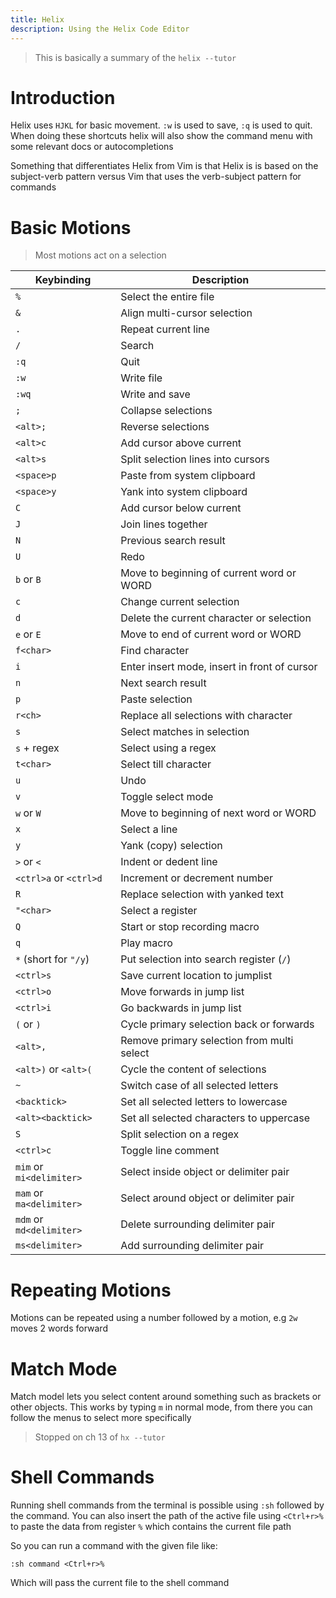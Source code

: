 ```yaml
---
title: Helix
description: Using the Helix Code Editor
---
```


> This is basically a summary of the `helix --tutor`

# Introduction

Helix uses `HJKL` for basic movement. `:w` is used to save, `:q` is used to quit. When doing these shortcuts helix will also show the command menu with some relevant docs or autocompletions

Something that differentiates Helix from Vim is that Helix is is based on the subject-verb pattern versus Vim that uses the verb-subject pattern for commands

# Basic Motions

> Most motions act on a selection

| Keybinding               | Description                                  |
| ------------------------ | -------------------------------------------- | 
| `%`                      | Select the entire file                       |
| `&`                      | Align multi-cursor selection                 |
| `.`                      | Repeat current line                          |
| `/`                      | Search                                       |
| `:q`                     | Quit                                         |
| `:w`                     | Write file                                   |
| `:wq`                    | Write and save                               |
| `;`                      | Collapse selections                          | 
| `<alt>;`                 | Reverse selections                           | 
| `<alt>c`                 | Add cursor above current                     |
| `<alt>s`                 | Split selection lines into cursors           |
| `<space>p`               | Paste from system clipboard                  |
| `<space>y`               | Yank into system clipboard                   |
| `C`                      | Add cursor below current                     |
| `J`                      | Join lines together                          |
| `N`                      | Previous search result                       | 
| `U`                      | Redo                                         |
| `b` or `B`               | Move to beginning of current word or WORD    |
| `c`                      | Change current selection                     | 
| `d`                      | Delete the current character or selection    |
| `e` or `E`               | Move to end of current word or WORD          | 
| `f<char>`                | Find character                               |
| `i`                      | Enter insert mode, insert in front of cursor | 
| `n`                      | Next search result                           |
| `p`                      | Paste selection                              | 
| `r<ch>`                  | Replace all selections with character        |
| `s`                      | Select matches in selection                  |
| `s` + regex              | Select using a regex                         |
| `t<char>`                | Select till character                        | 
| `u`                      | Undo                                         |
| `v`                      | Toggle select mode                           | 
| `w` or `W`               | Move to beginning of next word or WORD       | 
| `x`                      | Select a line                                |
| `y`                      | Yank (copy) selection                        | 
| `>` or `<`               | Indent or dedent line                        |
| `<ctrl>a` or `<ctrl>d`   | Increment or decrement number                |
| `R`                      | Replace selection with yanked text           |
| `"<char>`                | Select a register                            |
| `Q`                      | Start or stop recording macro                |
| `q`                      | Play macro                                   |
| `*` (short for `"/y`)    | Put selection into search register (`/`)     |
| `<ctrl>s`                | Save current location to jumplist            |
| `<ctrl>o`                | Move forwards in jump list                   |
| `<ctrl>i`                | Go backwards in jump list                    |
| `(` or `)`               | Cycle primary selection back or forwards     |
| `<alt>,`                 | Remove primary selection from multi select   |
| `<alt>)` or `<alt>(`     | Cycle the content of selections              |
| `~`                      | Switch case of all selected letters          |
| `<backtick>`             | Set all selected letters to lowercase        |
| `<alt><backtick>`        | Set all selected characters to uppercase     |
| `S`                      | Split selection on a regex                   |         
| `<ctrl>c`                | Toggle line comment                          |
| `mim` or `mi<delimiter>` | Select inside object or delimiter pair       |
| `mam` or `ma<delimiter>` | Select around object or delimiter pair       |
| `mdm` or `md<delimiter>` | Delete surrounding delimiter pair            |
| `ms<delimiter>`          | Add surrounding delimiter pair               |

# Repeating Motions

Motions can be repeated using a number followed by a motion, e.g `2w` moves 2 words forward

# Match Mode

Match model lets you select content around something such as brackets or other objects. This works by typing `m` in normal mode, from there you can follow the menus to select more specifically

> Stopped on ch 13 of `hx --tutor`

# Shell Commands

Running shell commands from the terminal is possible using `:sh` followed by the command. You can also insert the path of the active file using `<Ctrl+r>%` to paste the data from register `%` which contains the current file path

So you can run a command with the given file like:

```
:sh command <Ctrl+r>% 
```

Which will pass the current file to the shell command
